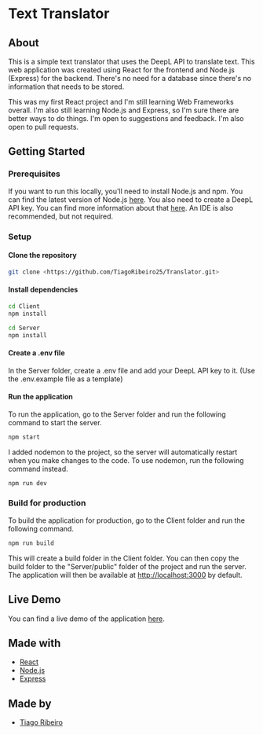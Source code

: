 # Text Translator

## About

This is a simple text translator that uses the DeepL API to translate text.
This web application was created using React for the frontend and Node.js (Express) for the backend. There's no need for a database since there's no information that needs to be stored.

This was my first React project and I'm still learning Web Frameworks overall. I'm also still learning Node.js and Express, so I'm sure there are better ways to do things. I'm open to suggestions and feedback. I'm also open to pull requests.

## Getting Started

### Prerequisites

If you want to run this locally, you'll need to install Node.js and npm. You can find the latest version of Node.js [here](https://nodejs.org/en/).
You also need to create a DeepL API key. You can find more information about that [here](https://www.deepl.com/docs-api/accessing-the-api/).
An IDE is also recommended, but not required.

### Setup

#### Clone the repository

```bash
git clone <https://github.com/TiagoRibeiro25/Translator.git>
```

#### Install dependencies

```bash
cd Client
npm install
```

```bash
cd Server
npm install
```

#### Create a .env file

In the Server folder, create a .env file and add your DeepL API key to it.
(Use the .env.example file as a template)

#### Run the application

To run the application, go to the Server folder and run the following command to start the server.

```bash
npm start
```

I added nodemon to the project, so the server will automatically restart when you make changes to the code. To use nodemon, run the following command instead.

```bash
npm run dev
```

### Build for production

To build the application for production, go to the Client folder and run the following command.

```bash
npm run build
```

This will create a build folder in the Client folder. You can then copy the build folder to the "Server/public" folder of the project and run the server. The application will then be available at <http://localhost:3000> by default.

## Live Demo

You can find a live demo of the application [here](https://text-translator.up.railway.app/).

## Made with

- [React](https://reactjs.org/)
- [Node.js](https://nodejs.org/en/)
- [Express](https://expressjs.com/)

## Made by

- [Tiago Ribeiro](<https://github.com/TiagoRibeiro25>)
